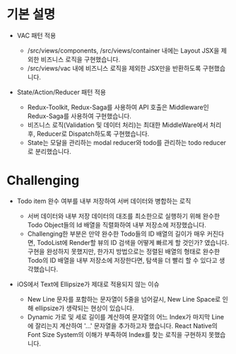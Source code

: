 # 기본 설명

- VAC 패턴 적용
   - /src/views/components, /src/views/container 내에는 Layout JSX을 제외한 비즈니스 로직을 구현했습니다.
   - /src/views/vac 내에 비즈니스 로직을 제외한 JSX만을 반환하도록 구현했습니다.

- State/Action/Reducer 패턴 적용
   - Redux-Toolkit, Redux-Saga를 사용하여 API 호출은 Middleware인 Redux-Saga를 사용하여 구현했습니다.
   - 비즈니스 로직(Validation 및 데이터 처리)는 최대한 MiddleWare에서 처리 후, Reducer로 Dispatch하도록 구현했습니다.
   - State는 모달을 관리하는 modal reducer와 todo를 관리하는 todo reducer로 분리했습니다.


# Challenging

- Todo item 완수 여부를 내부 저장하여 서버 데이터와 병합하는 로직
   - 서버 데이터와 내부 저장 데이터의 대조를 최소한으로 실행하기 위해 완수한 Todo Object들의 Id 배열을 직렬화하여 내부 저장소에 저장했습니다.
   - Challenging한 부분은 만약 완수한 Todo들의 ID 배열의 길이가 매우 커진다면, TodoList에 Render할 뷰의 ID 검색을 어떻게 빠르게 할 것인가? 였습니다. 구현을 완성하지 못했지만, 한가지 방법으로는 정렬된 배열의 형태로 완수한 Todo의 ID 배열을 내부 저장소에 저장한다면, 탐색을 더 빨리 할 수 있다고 생각했습니다.

- iOS에서 Text에 Ellipsize가 제대로 적용되지 않는 이슈
   - New Line 문자를 포함하는 문자열이 5줄을 넘어갈시, New Line Space로 인해 ellipsize가 생략되는 현상이 있습니다.
   - Dynamic 가로 및 세로 길이를 계산하여 문자열의 어느 Index가 마지막 Line에 잘리는지 계산하여 '...' 문자열을 추가하고자 했습니다. React Native의 Font Size System의 이해가 부족하여 Index를 찾는 로직을 구현하지 못했습니다. 

